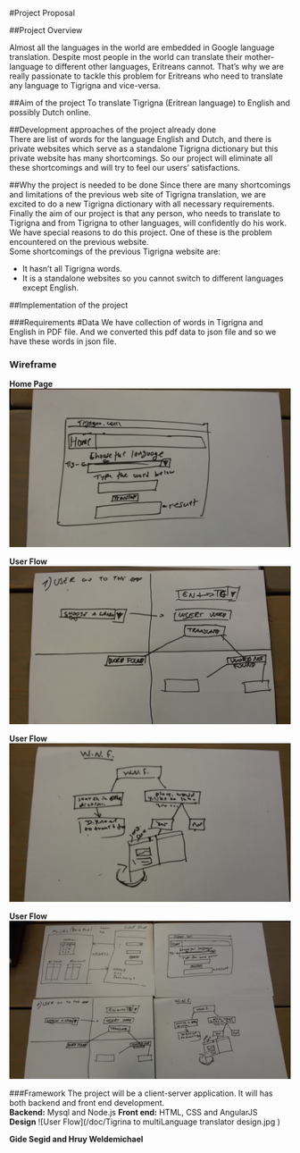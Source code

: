 #Project Proposal 

##Project Overview

Almost all the languages in the world are embedded in Google language translation. Despite most people in the world can translate their mother-language to different other languages, Eritreans cannot. That’s why we are really passionate to tackle this problem for Eritreans who need to translate any language to Tigrigna and vice-versa.

##Aim of the project
To translate Tigrigna (Eritrean language) to English and possibly Dutch online.

##Development approaches of the project already done  
There are list of words for the language English and Dutch, and there is private websites which serve as a standalone Tigrigna dictionary but this private  website has many shortcomings. So our project will eliminate all these shortcomings and will try to feel our users’ satisfactions.

##Why the project is needed to be done
Since there are many shortcomings and limitations of the previous web site of Tigrigna translation, we are excited to do a new Tigrigna dictionary with all necessary requirements.  
Finally the aim of our project is that any person, who needs to translate to Tigrigna and from Tigrigna to other languages, will confidently do his work.
We have special reasons to do this project. One of these is the problem encountered on the previous website.  
Some shortcomings of the previous Tigrigna website are:
*  It  hasn’t all Tigrigna words.
*  It is a standalone websites so you cannot switch to different languages except English. 

##Implementation of the project

###Requirements
#Data
We have collection of words in Tigrigna and English in PDF file.
And we converted this pdf data to json file and so we have these words in json file.


### Wireframe

**Home Page**
![Home Page](/doc/UserInteraction_00.jpg)

**User Flow**
![User Flow](/doc/UserInteraction_01.jpg)

**User Flow**
![User Flow](/doc/UserInteraction_02.jpg)

**User Flow**
![User Flow](/doc/UserInteraction_03.jpg)

###Framework
The project will be a client-server application. It will has both backend and front end development.  
**Backend:**
Mysql and Node.js
**Front end:**
HTML, CSS and AngularJS   
**Design**
![User Flow](/doc/Tigrina to multiLanguage translator design.jpg )

**Gide Segid and Hruy Weldemichael**

